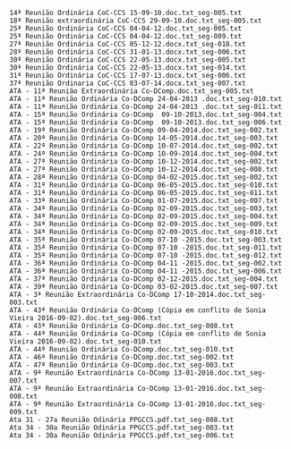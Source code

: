    14ª Reunião Ordinária CoC-CCS 15-09-10.doc.txt_seg-005.txt
    18ª Reunião extraordinária CoC-CCS 29-09-10.doc.txt_seg-005.txt
    25ª Reunião Ordinária CoC-CCS 04-04-12.doc.txt_seg-005.txt
    25ª Reunião Ordinária CoC-CCS 04-04-12.doc.txt_seg-009.txt
    27ª Reunião Ordinária CoC-CCS 05-12-12.docx.txt_seg-018.txt
    28ª Reunião Ordinária CoC-CCS 31-01-13.docx.txt_seg-006.txt
    30ª Reunião Ordinária CoC-CCS 22-05-13.docx.txt_seg-005.txt
    30ª Reunião Ordinária CoC-CCS 22-05-13.docx.txt_seg-014.txt
    31ª Reunião Ordinária CoC-CCS 17-07-13.docx.txt_seg-006.txt
    37ª Reunião Ordinaria CoC-CCS 03-07-14.docx.txt_seg-007.txt
    ATA - 11ª Reunião Extraordinária Co-DComp.doc.txt_seg-005.txt
    ATA - 11ª Reunião Ordinária Co-DComp 24-04-2013 .doc.txt_seg-010.txt
    ATA - 11ª Reunião Ordinária Co-DComp 24-04-2013 .doc.txt_seg-011.txt
    ATA - 15ª Reunião Ordinária Co-DComp  09-10-2013.doc.txt_seg-004.txt
    ATA - 15ª Reunião Ordinária Co-DComp  09-10-2013.doc.txt_seg-006.txt
    ATA - 19ª Reunião Ordinária Co-DComp 09-04-2014.doc.txt_seg-002.txt
    ATA - 20ª Reunião Ordinária Co-DComp 14-05-2014.doc.txt_seg-003.txt
    ATA - 22ª Reunião Ordinária Co-DComp 10-07-2014.doc.txt_seg-002.txt
    ATA - 24ª Reunião Ordinária Co-DComp 10-09-2014.doc.txt_seg-004.txt
    ATA - 27ª Reunião Ordinária Co-DComp 10-12-2014.doc.txt_seg-002.txt
    ATA - 27ª Reunião Ordinária Co-DComp 10-12-2014.doc.txt_seg-008.txt
    ATA - 28ª Reunião Ordinária Co-DComp 04-02-2015.doc.txt_seg-002.txt
    ATA - 31ª Reunião Ordinária Co-DComp 06-05-2015.doc.txt_seg-010.txt
    ATA - 31ª Reunião Ordinária Co-DComp 06-05-2015.doc.txt_seg-011.txt
    ATA - 33ª Reunião Ordinária Co-DComp 01-07-2015.doc.txt_seg-007.txt
    ATA - 34ª Reunião Ordinária Co-DComp 02-09-2015.doc.txt_seg-003.txt
    ATA - 34ª Reunião Ordinária Co-DComp 02-09-2015.doc.txt_seg-004.txt
    ATA - 34ª Reunião Ordinária Co-DComp 02-09-2015.doc.txt_seg-009.txt
    ATA - 34ª Reunião Ordinária Co-DComp 02-09-2015.doc.txt_seg-010.txt
    ATA - 35ª Reunião Ordinária Co-DComp 07-10 -2015.doc.txt_seg-003.txt
    ATA - 35ª Reunião Ordinária Co-DComp 07-10 -2015.doc.txt_seg-011.txt
    ATA - 35ª Reunião Ordinária Co-DComp 07-10 -2015.doc.txt_seg-012.txt
    ATA - 36ª Reunião Ordinária Co-DComp 04-11 -2015.doc.txt_seg-002.txt
    ATA - 36ª Reunião Ordinária Co-DComp 04-11 -2015.doc.txt_seg-006.txt
    ATA - 37ª Reunião Ordinária Co-DComp 02-12-2015.doc.txt_seg-004.txt
    ATA - 39ª Reunião Ordinária Co-DComp 03-02-2015.doc.txt_seg-007.txt
    ATA - 3ª Reunião Extraordinária Co-DComp 17-10-2014.doc.txt_seg-003.txt
    ATA - 43ª Reunião Ordinária Co-DComp (Cópia em conflito de Sonia Vieira 2016-09-02).doc.txt_seg-006.txt
    ATA - 43ª Reunião Ordinária Co-DComp.doc.txt_seg-008.txt
    ATA - 44ª Reunião Ordinária Co-DComp (Cópia em conflito de Sonia Vieira 2016-09-02).doc.txt_seg-010.txt
    ATA - 44ª Reunião Ordinária Co-DComp.doc.txt_seg-010.txt
    ATA - 46ª Reunião Ordinária Co-DComp.doc.txt_seg-002.txt
    ATA - 47ª Reunião Ordinária Co-DComp.doc.txt_seg-003.txt
    ATA - 9ª Reunião Extraordinária Co-DComp 13-01-2016.doc.txt_seg-007.txt
    ATA - 9ª Reunião Extraordinária Co-DComp 13-01-2016.doc.txt_seg-008.txt
    ATA - 9ª Reunião Extraordinária Co-DComp 13-01-2016.doc.txt_seg-009.txt
    Ata 31 - 27a Reunião Odinária PPGCCS.pdf.txt_seg-008.txt
    Ata 34 - 30a Reunião Odinária PPGCCS.pdf.txt_seg-003.txt
    Ata 34 - 30a Reunião Odinária PPGCCS.pdf.txt_seg-006.txt
